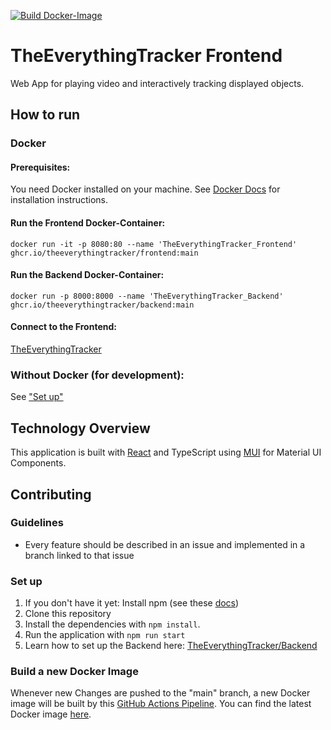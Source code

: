 [![Build Docker-Image](https://github.com/TheEverythingTracker/Backend/actions/workflows/docker-publish.yml/badge.svg?branch=main)](https://github.com/TheEverythingTracker/Backend/actions/workflows/docker-publish.yml)

# TheEverythingTracker Frontend

Web App for playing video and interactively tracking displayed objects.

## How to run

### Docker

#### Prerequisites:

You need Docker installed on your machine. See [Docker Docs](https://docs.docker.com/engine/install/) for installation
instructions.

#### Run the Frontend Docker-Container:

```shell
docker run -it -p 8080:80 --name 'TheEverythingTracker_Frontend' ghcr.io/theeverythingtracker/frontend:main
```

#### Run the Backend Docker-Container:

```shell
docker run -p 8000:8000 --name 'TheEverythingTracker_Backend' ghcr.io/theeverythingtracker/backend:main
```

#### Connect to the Frontend:

[TheEverythingTracker](http://localhost:8080)

### Without Docker (for development):

See ["Set up"](#set-up)

## Technology Overview

This application is built with [React](https://react.dev/) and TypeScript
using [MUI](https://mui.com/material-ui/getting-started/) for Material UI Components.

## Contributing

### Guidelines

- Every feature should be described in an issue and implemented in a branch linked to that issue

### Set up

1. If you don't have it yet: Install npm (see
   these [docs](https://docs.npmjs.com/downloading-and-installing-node-js-and-npm))
1. Clone this repository
1. Install the dependencies with ```npm install```.
1. Run the application with ```npm run start```
1. Learn how to set up the Backend here: [TheEverythingTracker/Backend](https://github.com/TheEverythingTracker/Backend)

### Build a new Docker Image

Whenever new Changes are pushed to the "main" branch, a new Docker image will be built
by
this [GitHub Actions Pipeline](https://github.com/TheEverythingTracker/Frontend/actions/workflows/docker-publish.yml).
You can find the latest Docker image [here](https://github.com/orgs/TheEverythingTracker/packages?repo_name=Frontend).
